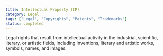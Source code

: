 ```yaml
---
title: Intellectual Property (IP)
category: Legal
tags: ["Legal", "Copyrights", "Patents", "Trademarks"]
status: completed
---
```

Legal rights that result from intellectual activity in the industrial, scientific, literary, or artistic fields, including inventions, literary and artistic works, symbols, names, and images.